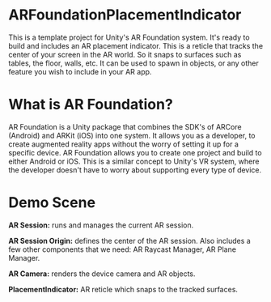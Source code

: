 # ARFoundationPlacementIndicator
This is a template project for Unity's AR Foundation system. It's ready to build and includes an AR placement indicator. This is a reticle that tracks the center of your screen in the AR world. So it snaps to surfaces such as tables, the floor, walls, etc. It can be used to spawn in objects, or any other feature you wish to include in your AR app.

# What is AR Foundation?
AR Foundation is a Unity package that combines the SDK's of ARCore (Android) and ARKit (iOS) into one system. It allows you as a developer, to create augmented reality apps without the worry of setting it up for a specific device. AR Foundation allows you to create one project and build to either Android or iOS. This is a similar concept to Unity's VR system, where the developer doesn't have to worry about supporting every type of device.

# Demo Scene
<b>AR Session:</b> runs and manages the current AR session.

<b>AR Session Origin:</b> defines the center of the AR session. Also includes a few other components that we need: AR Raycast Manager, AR Plane Manager.

<b>AR Camera:</b> renders the device camera and AR objects.

<b>PlacementIndicator:</b> AR reticle which snaps to the tracked surfaces.
